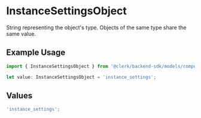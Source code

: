 # InstanceSettingsObject

String representing the object's type. Objects of the same type share the same value.

## Example Usage

```typescript
import { InstanceSettingsObject } from '@clerk/backend-sdk/models/components';

let value: InstanceSettingsObject = 'instance_settings';
```

## Values

```typescript
'instance_settings';
```
